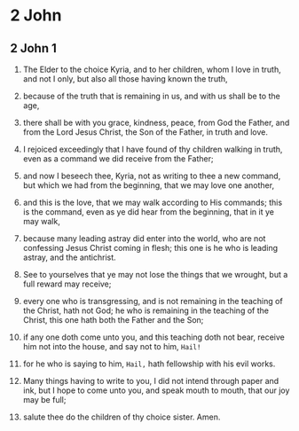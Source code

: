 # 2 John

## 2 John 1

1. The Elder to the choice Kyria, and to her children, whom I  love in truth, and not I only, but also all those having known  the truth,

2. because of the truth that is remaining in us, and with us  shall be to the age,

3. there shall be with you grace, kindness, peace, from God the  Father, and from the Lord Jesus Christ, the Son of the Father,  in truth and love.

4. I rejoiced exceedingly that I have found of thy children  walking in truth, even as a command we did receive from the  Father;

5. and now I beseech thee, Kyria, not as writing to thee a new  command, but which we had from the beginning, that we may love  one another,

6. and this is the love, that we may walk according to His  commands; this is the command, even as ye did hear from the  beginning, that in it ye may walk,

7. because many leading astray did enter into the world, who  are not confessing Jesus Christ coming in flesh; this one is  he who is leading astray, and the antichrist.

8. See to yourselves that ye may not lose the things that we  wrought, but a full reward may receive;

9. every one who is transgressing, and is not remaining in the  teaching of the Christ, hath not God; he who is remaining in  the teaching of the Christ, this one hath both the Father and  the Son;

10. if any one doth come unto you, and this teaching doth not  bear, receive him not into the house, and say not to him,  `Hail!`

11. for he who is saying to him, `Hail,` hath fellowship with  his evil works.

12. Many things having to write to you, I did not intend  through paper and ink, but I hope to come unto you, and speak  mouth to mouth, that our joy may be full;

13. salute thee do the children of thy choice sister. Amen.

